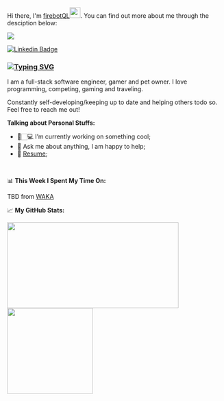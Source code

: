 ### 
Hi there, I'm <a href="https://github.com/firebotQL" target="_blank">firebotQL</a><img src="https://media.giphy.com/media/hvRJCLFzcasrR4ia7z/giphy.gif" width="25px">. You can find out more about me through the desciption below:

![](https://komarev.com/ghpvc/?username=firebotQL&color=brightgreen)

[![Linkedin Badge](https://img.shields.io/badge/-LinkedIn-0e76a8?style=flat-square&logo=Linkedin&logoColor=white)](https://www.linkedin.com/in/viaceslavasduk)
<!-- [![Twitter Badge](https://img.shields.io/badge/-Twitter-00acee?style=flat-square&logo=Twitter&logoColor=white)](https://twitter.com/firebotQL)
[![Instagram Badge](https://img.shields.io/badge/-Instagram-e4405f?style=flat-square&logo=Instagram&logoColor=white)](https://instagram.com/fire_bot/) -->

### [![Typing SVG](https://readme-typing-svg.herokuapp.com?font=Cambria&color=%2300F702&lines=Greetings+traveller)](https://git.io/typing-svg)

I am a full-stack software engineer, gamer and pet owner. I love programming, competing, gaming and traveling.

Constantly self-developing/keeping up to date and helping others todo so. Feel free to reach me out!

**Talking about Personal Stuffs:**

- 🚀🏻‍💻 I’m currently working on something cool;
- 💬 Ask me about anything, I am happy to help;
- 📝 [Resume]();

</br>

📊 **This Week I Spent My Time On:**
<!--START_SECTION:waka-->
<!--END_SECTION:waka-->
TBD from [WAKA]('waka-readme-stats')



📈 **My GitHub Stats:**

<p>
  <!--<img height="200em" src="https://github-readme-stats.vercel.app/api?username=firebotQL&show_icons=true&hide_border=true&&count_private=true&theme=chartreuse-dark" />-->
  <img height="200em" width="400em" src="https://github-readme-stats.vercel.app/api/top-langs/?username=firebotQL&exclude_repo=BookSharing&show_icons=true&hide_border=true&layout=compact&langs_count=8&theme=highcontrast&hide=html"/>
  <img height="200em" src="https://github-readme-streak-stats.herokuapp.com/?user=firebotQL&theme=highcontrast&border=black" />
</p>





